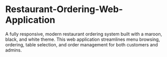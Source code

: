 # Restaurant-Ordering-Web-Application
A fully responsive, modern restaurant ordering system built with a maroon, black, and white theme. This web application streamlines menu browsing, ordering, table selection, and order management for both customers and admins.
